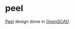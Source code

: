 peel
====

[Peel](http://en.wikipedia.org/wiki/Peel_%28tool%29) design done in [OpenSCAD](http://www.openscad.org/).
